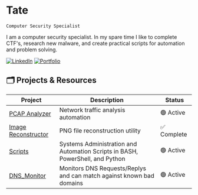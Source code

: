 # Tate

`Computer Security Specialist`

I am a computer security specialist. In my spare time I like to complete CTF's, research new malware, and create practical scripts for automation and problem solving. 

[![LinkedIn](https://img.shields.io/badge/-LinkedIn-0072b1?&style=for-the-badge&logo=linkedin&logoColor=white)](https://linkedin.com/in/tategreiner)
[![Portfolio](https://img.shields.io/badge/-Portfolio-purple?&style=for-the-badge&logo=github&logoColor=white)](https://tatescode.github.io)

## 🗂️ Projects & Resources

| Project | Description | Status |
|---------|-------------|--------|
| [PCAP Analyzer](https://github.com/tatescode/netoverview) | Network traffic analysis automation | 🟢 Active |
| [Image Reconstructor](https://github.com/tatescode/tatescode.github.io/tree/main/Scripting) | PNG file reconstruction utility | ✅ Complete |
| [Scripts](https://github.com/tatescode/tatescode.github.io/tree/main/Scripting) | Systems Administration and Automation Scripts in BASH, PowerShell, and Python | 🟢 Active |
| [DNS_Monitor](https://github.com/tatescode/Scripts) | Monitors DNS Requests/Replys and can match against known bad domains | 🟢 Active |


